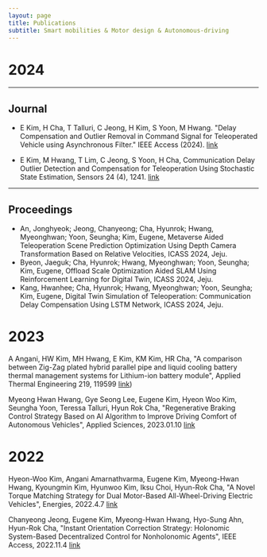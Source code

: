 ```yaml
---
layout: page
title: Publications
subtitle: Smart mobilities & Motor design & Autonomous-driving
---
```


# 2024
---

## Journal
- E Kim, H Cha, T Talluri, C Jeong, H Kim, S Yoon, M Hwang. "Delay Compensation and Outlier Removal in Command Signal for Teleoperated Vehicle using Asynchronous Filter." IEEE Access (2024). [link](https://ieeexplore.ieee.org/iel7/6287639/6514899/10480424.pdf)

- E Kim, M Hwang, T Lim, C Jeong, S Yoon, H Cha, Communication Delay Outlier Detection and Compensation for Teleoperation Using Stochastic State Estimation, Sensors 24 (4), 1241. [link](https://scholar.google.com/citations?view_op=view_citation&hl=ko&user=Xp1cT4MAAAAJ&sortby=pubdate&citation_for_view=Xp1cT4MAAAAJ:_Qo2XoVZTnwC)
  
---
## Proceedings
- An, Jonghyeok; Jeong, Chanyeong; Cha, Hyunrok; Hwang, Myeonghwan; Yoon, Seungha; Kim, Eugene, Metaverse Aided Teleoperation Scene Prediction Optimization Using Depth Camera Transformation Based on Relative Velocities, ICASS 2024, Jeju.
- Byeon, Jaeguk; Cha, Hyunrok; Hwang, Myeonghwan; Yoon, Seungha; Kim, Eugene, Offload Scale Optimization Aided SLAM Using Reinforcement Learning for Digital Twin, ICASS 2024, Jeju.
- Kang, Hwanhee; Cha, Hyunrok; Hwang, Myeonghwan; Yoon, Seungha; Kim, Eugene, Digital Twin Simulation of Teleoperation: Communication Delay Compensation Using LSTM Network, ICASS 2024, Jeju.


# 2023
A Angani, HW Kim, MH Hwang, E Kim, KM Kim, HR Cha, "A comparison between Zig-Zag plated hybrid parallel pipe and liquid cooling battery thermal management systems for Lithium-ion battery module", Applied Thermal Engineering 219, 119599 [link](https://www.sciencedirect.com/science/article/pii/S1359431122015290))

Myeong Hwan Hwang, Gye Seong Lee, Eugene Kim, Hyeon Woo Kim, Seungha Yoon, Teressa Talluri, Hyun Rok Cha, "Regenerative Braking Control Strategy Based on AI Algorithm to Improve Driving Comfort of Autonomous Vehicles", Applied Sciences, 2023.01.10 [link](https://www.mdpi.com/2076-3417/13/2/946)

# 2022
Hyeon-Woo Kim, Angani Amarnathvarma, Eugene Kim, Myeong-Hwan Hwang, Kyoungmin Kim, Hyunwoo Kim, Iksu Choi, Hyun-Rok Cha, "A Novel Torque Matching Strategy for Dual Motor-Based All-Wheel-Driving Electric Vehicles", Energies, 2022.4.7 [link](https://www.mdpi.com/1996-1073/15/8/2717/pdf)

Chanyeong Jeong, Eugene Kim, Myeong-Hwan Hwang, Hyo-Sung Ahn, Hyun-Rok Cha, "Instant Orientation Correction Strategy: Holonomic System-Based Decentralized Control for Nonholonomic Agents", IEEE Access, 2022.11.4 [link](https://ieeexplore.ieee.org/iel7/6287639/6514899/09940298.pdf)

